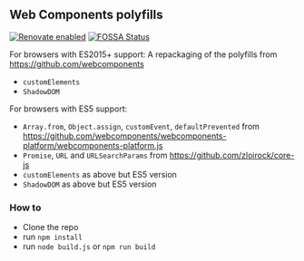 ## Web Components polyfills

[![Renovate enabled](https://img.shields.io/badge/renovate-enabled-brightgreen.svg)](https://renovatebot.com/)
[![FOSSA Status](https://app.fossa.io/api/projects/git%2Bgithub.com%2Fdgrammatiko%2Fwc-polyfills.svg?type=shield)](https://app.fossa.io/projects/git%2Bgithub.com%2Fdgrammatiko%2Fwc-polyfills?ref=badge_shield)

For browsers with ES2015+ support:
A repackaging of the polyfills from https://github.com/webcomponents
- `customElements`
- `ShadowDOM`

For browsers with ES5 support:
- `Array.from`, `Object.assign`, `customEvent`, `defaultPrevented` from https://github.com/webcomponents/webcomponents-platform/webcomponents-platform.js
- `Promise`, `URL` and `URLSearchParams` from https://github.com/zloirock/core-js
- `customElements` as above but ES5 version
- `ShadowDOM` as above but ES5 version

### How to
- Clone the repo
- run `npm install`
- run `node build.js` or `npm run build`

